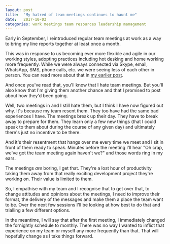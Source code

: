 ```yaml
---
layout: post
title:  "My hatred of team meetings continues to haunt me"
date:   2017-10-03
categories: work meetings team resources leadership management
---
```

Early in September, I reintroduced regular team meetings at work as a way to bring my line reports together at least once a month.

This was in response to us becoming ever more flexible and agile in our working styles, adopting practices including hot desking and home working more frequently. While we were always connected via Skype, email, WhatsApp, SMS, phone calls, etc. we were seeing less of each other in person. You can read more about that in [my earlier post](/blog/why-i-reintroduced-team-meetings/).

And once you've read that, you'll know that I hate team meetings. But you'll also know that I'm giving them another chance and that I promised to post about how they'd been going.

Well, two meetings in and I still hate them, but I think I have now figured out why. It's because my team resent them. They too have had the same bad experiences I have. The meetings break up their day. They have to break away to prepare for them. They learn only a few new things (that I could speak to them about during the course of any given day) and ultimately there's just no incentive to be there.

And it's their resentment that hangs over me every time we meet and I sit in front of them ready to speak. Minutes before the meeting I'll hear "Oh crap, we've got the team meeting again haven't we?" and those words ring in my ears.

The meetings *are* boring, I get that. They're a lost hour of productivity taking them away from that really exciting development project they're working on. Their value is limited to them.

So, I empathise with my team and I recognise that to get over that, to change attitudes and opinions about the meetings, I need to improve their format, the delivery of the messages and make them a place the team want to be. Over the next few sessions I'll be looking at how best to do that and trialling a few different options.

In the meantime, I will say that after the first meeting, I immediately changed the fornightly schedule to monthly. There was no way I wanted to inflict that experience on my team or myself any more frequently than that. That will hopefully change as I take things forward.